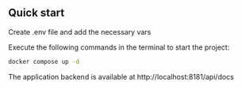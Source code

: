 
## Quick start

Create .env file and add the necessary vars

Execute the following commands in the terminal to start the project:


```bash
docker compose up -d 

```

The application backend is available at http://localhost:8181/api/docs 